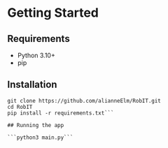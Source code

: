 # Getting Started

## Requirements

- Python 3.10+
- pip

## Installation

```
git clone https://github.com/alianneElm/RobIT.git
cd RobIT
pip install -r requirements.txt```

## Running the app

```python3 main.py```


